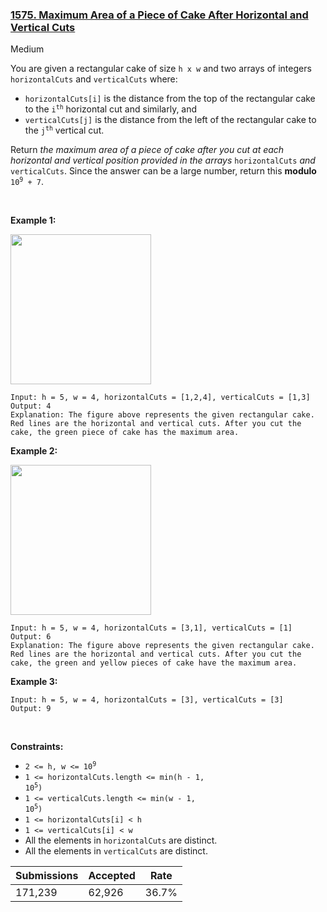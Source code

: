 ### [1575. Maximum Area of a Piece of Cake After Horizontal and Vertical Cuts](https://leetcode.com/problems/maximum-area-of-a-piece-of-cake-after-horizontal-and-vertical-cuts/)

Medium

You are given a rectangular cake of size `` h x w `` and two arrays of integers `` horizontalCuts `` and `` verticalCuts `` where:

*   `` horizontalCuts[i] `` is the distance from the top of the rectangular cake to the <code>i<sup>th</sup></code> horizontal cut and similarly, and
*   `` verticalCuts[j] `` is the distance from the left of the rectangular cake to the <code>j<sup>th</sup></code> vertical cut.

Return _the maximum area of a piece of cake after you cut at each horizontal and vertical position provided in the arrays_ `` horizontalCuts `` _and_ `` verticalCuts ``. Since the answer can be a large number, return this __modulo__ <code>10<sup>9</sup> + 7</code>.

 

__Example 1:__

<img alt="" src="https://assets.leetcode.com/uploads/2020/05/14/leetcode_max_area_2.png" style="width: 225px; height: 240px;"/>

```
Input: h = 5, w = 4, horizontalCuts = [1,2,4], verticalCuts = [1,3]
Output: 4 
Explanation: The figure above represents the given rectangular cake. Red lines are the horizontal and vertical cuts. After you cut the cake, the green piece of cake has the maximum area.
```

__Example 2:__

<img alt="" src="https://assets.leetcode.com/uploads/2020/05/14/leetcode_max_area_3.png" style="width: 225px; height: 240px;"/>

```
Input: h = 5, w = 4, horizontalCuts = [3,1], verticalCuts = [1]
Output: 6
Explanation: The figure above represents the given rectangular cake. Red lines are the horizontal and vertical cuts. After you cut the cake, the green and yellow pieces of cake have the maximum area.
```

__Example 3:__

```
Input: h = 5, w = 4, horizontalCuts = [3], verticalCuts = [3]
Output: 9
```

 

__Constraints:__

*   <code>2 <= h, w <= 10<sup>9</sup></code>
*   <code>1 <= horizontalCuts.length <= min(h - 1, 10<sup>5</sup>)</code>
*   <code>1 <= verticalCuts.length <= min(w - 1, 10<sup>5</sup>)</code>
*   `` 1 <= horizontalCuts[i] < h ``
*   `` 1 <= verticalCuts[i] < w ``
*   All the elements in `` horizontalCuts `` are distinct.
*   All the elements in `` verticalCuts `` are distinct.

| Submissions    | Accepted     | Rate   |
| -------------- | ------------ | ------ |
| 171,239 | 62,926 | 36.7% |